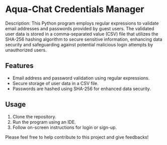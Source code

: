 # Aqua-Chat Credentials Manager

Description: This Python program employs regular expressions to validate email addresses and passwords provided by guest users. The validated user data is stored in a comma-separated value (CSV) file that utilizes the SHA-256 hashing algorithm to secure sensitive information, enhancing data security and safeguarding against potential malicious login attempts by unauthorized users.

## Features
- Email address and password validation using regular expressions.
- Secure storage of user data in a CSV file.
- Passwords are hashed using SHA-256 for enhanced data security.

## Usage
1. Clone the repository.
2. Run the program using an IDE.
3. Follow on-screen instructions for login or sign-up.

Please feel free to help contribute to this project and give feedbacks!

